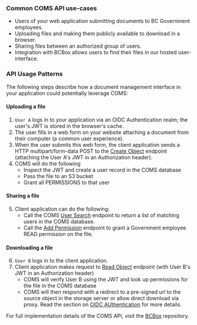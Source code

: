 ### Common COMS API use-cases

- Users of your web application submitting documents to BC Government employees.
- Uploading files and making them publicly available to download in a browser.
- Sharing files between an authorized group of users.
- Integration with BCBox allows users to find their files in our hosted user-interface.

### API Usage Patterns

The following steps describe how a document management interface in your application could potentially leverage COMS:

#### Uploading a file

1. `User A` logs in to your application via an OIDC Authentication realm; the user's JWT is stored in the browser's cache.
2. The user fills in a web form on your website attaching a document from their computer (a common user experience).
3. When the user submits this web form, the client application sends a HTTP multipart/form-data POST to the [Create Object](https://coms.api.gov.bc.ca/api/v1/docs#tag/Object/operation/createObjects) endpoint (attaching the User A's JWT in an Authorization header).
4. COMS will do the following
    - Inspect the JWT and create a user record in the COMS database
    - Pass the file to an S3 bucket
    - Grant all PERMISSIONS to that user

#### Sharing a file

5. Client application can do the following:
    - Call the COMS [User Search](https://coms.api.gov.bc.ca/api/v1/docs#tag/User/operation/searchUsers) endpoint to return a list of matching users in the COMS database.
    - Call the [Add Permission](https://coms.api.gov.bc.ca/api/v1/docs#tag/Permission/operation/objectAddPermissions) endpoint to grant a Government employee READ permission on the file.

#### Downloading a file

6. `User B` logs in to the client application.
7. Client application makes request to [Read Object](https://coms.api.gov.bc.ca/api/v1/docs#tag/Object/operation/readObject) endpoint (with User B's JWT in an Authorization header)
    - COMS will verify User B using the JWT and look up permissions for the file in the COMS database
    - COMS will then respond with a redirect to a pre-signed url to the source object in the storage server or allow direct download via proxy. Read the section on [OIDC AUthentication](Authentication.md#authentication-flow-for-readobject) for more details.

For full implementation details of the COMS API, visit the [BCBox](https://github.com/bcgov/bcbox) repository.
